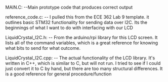 MAIN.C:
--Main prototype code that produces correct output



reference_code.c:
-- I pulled this from the ECE 362 Lab 9 template. it outlines basic STM32 functionality for sending data over I2C. Its the beginnings of what I want to do with interfacing with our LCD

LiquidCrystal_I2C.h:
-- From the arduino/rpi library for this LCD screen. It lists all of the command variables, which is a great reference for knowing what bits to send for what outcome.

LiquidCrystal_I2C.cpp:
-- The actual functionality of the LCD library. It's written in C++, which is similar to C, but will not run. I tried to see if I could just convert it to C by hand, but there are too many structural differences. It is a good reference for general procedure/function
